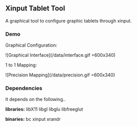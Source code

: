 ## Xinput Tablet Tool

A graphical tool to configure graphic tablets through xinput.

### Demo

Graphical Configuration:

![Graphical Interface](/data/interface.gif =600x340)

1 to 1 Mapping:

![Precision Mapping](/data/precision.gif =600x340)

### Dependencies

It depends on the following..

**libraries:** libX11 libgl libglu libfreeglut

**binaries:** bc xinput xrandr
